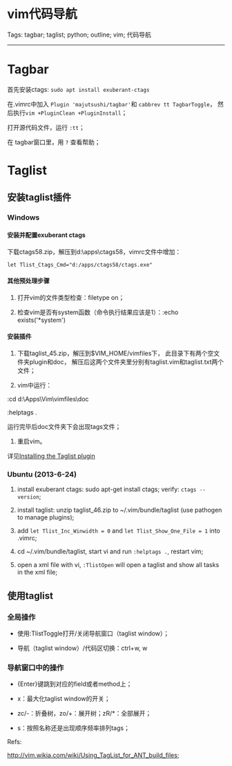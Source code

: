# vim代码导航
Tags: tagbar; taglist; python; outline; vim; 代码导航

------

# Tagbar

首先安装ctags: `sudo apt install exuberant-ctags`

在.vimrc中加入 `Plugin 'majutsushi/tagbar'`和 `cabbrev tt TagbarToggle`，
然后执行`vim +PluginClean +PluginInstall`；

打开源代码文件，运行 `:tt`；

在 tagbar窗口里，用 `?` 查看帮助；

# Taglist

## 安装taglist插件

### Windows

#### 安装并配置exuberant ctags

下载ctags58.zip，解压到d:\apps\ctags58，vimrc文件中增加：

    let Tlist_Ctags_Cmd="d:/apps/ctags58/ctags.exe"

#### 其他预处理步骤

1. 打开vim的文件类型检查：filetype on；

1. 检查vim是否有system函数（命令执行结果应该是1）：:echo exists('*system')

#### 安装插件

1. 下载taglist_45.zip，解压到$VIM_HOME/vimfiles下，
    此目录下有两个空文件夹plugin和doc，
    解压后这两个文件夹里分别有taglist.vim和taglist.txt两个文件；

1. vim中运行：

 :cd d:\Apps\Vim\vimfiles\doc

 :helptags .

运行完毕后doc文件夹下会出现tags文件；

1. 重启vim。

详见[Installing the Taglist plugin](http://vim-taglist.sourceforge.net/installation.html)

### Ubuntu (2013-6-24)

1. install exuberant ctags: sudo apt-get install ctags; verify: `ctags --version`;

1. install taglist: unzip taglist_46.zip to ~/.vim/bundle/taglist (use pathogen to manage plugins);

1. add `let Tlist_Inc_Winwidth = 0` and `let Tlist_Show_One_File = 1` into .vimrc;

1. cd ~/.vim/bundle/taglist, start vi and run `:helptags .`, restart vim;

1. open a xml file with vi, `:TlistOpen` will open a taglist and show all tasks in the xml file;

## 使用taglist

### 全局操作

* 使用:TlistToggle打开/关闭导航窗口（taglist window）；

* 导航（taglist window）/代码区切换：ctrl+w, w

### 导航窗口中的操作

* {Enter}键跳到对应的field或者method上；

* x：最大化taglist window的开关；

* zc/-：折叠树，zo/+：展开树；zR/*：全部展开；

* s：按照名称还是出现顺序频率排列tags；

Refs:

http://vim.wikia.com/wiki/Using_TagList_for_ANT_build_files;
